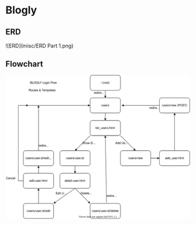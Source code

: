 # Blogly

## ERD

 ![ERD](misc/ERD Part 1.png)

## Flowchart

 ![Blogly Flowchart](misc/blogly.svg)
